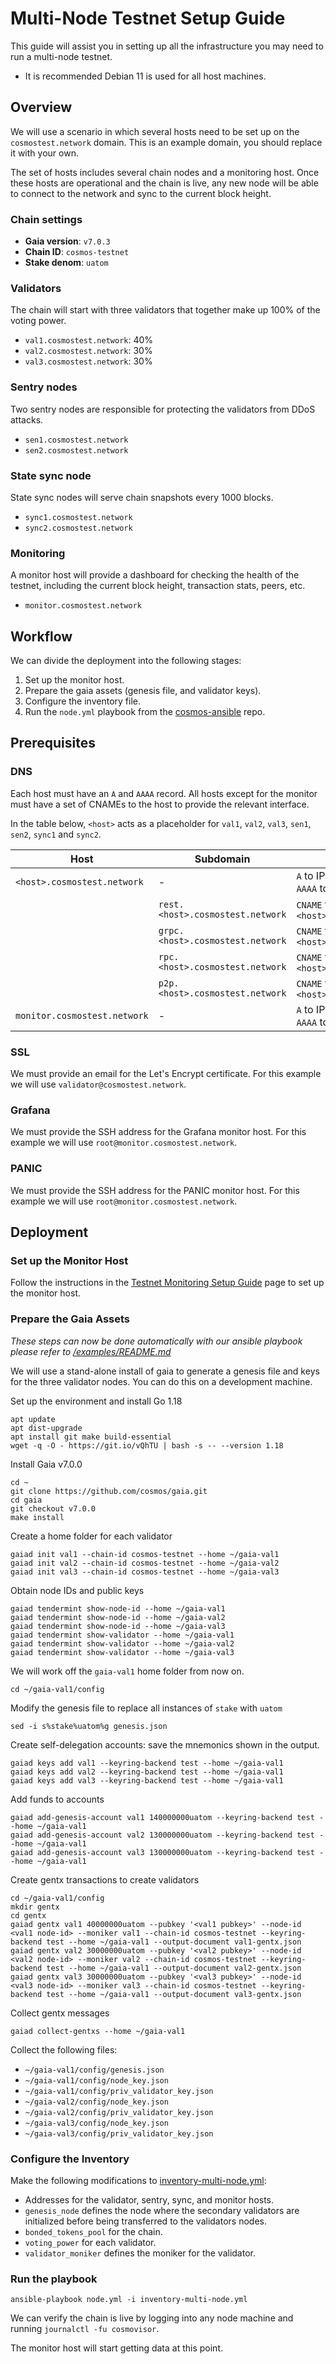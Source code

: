 # Multi-Node Testnet Setup Guide

This guide will assist you in setting up all the infrastructure you may need to run a multi-node testnet.

- It is recommended Debian 11 is used for all host machines.

## Overview

We will use a scenario in which several hosts need to be set up on the `cosmostest.network` domain. This is an example domain, you should replace it with your own.

The set of hosts includes several chain nodes and a monitoring host. Once these hosts are operational and the chain is live, any new node will be able to connect to the network and sync to the current block height.

### Chain settings

* **Gaia version**: `v7.0.3`
* **Chain ID**: `cosmos-testnet`
* **Stake denom**: `uatom`

### Validators

The chain will start with three validators that together make up 100% of the voting power.
* `val1.cosmostest.network`: 40%
* `val2.cosmostest.network`: 30%
* `val3.cosmostest.network`: 30%

### Sentry nodes

Two sentry nodes are responsible for protecting the validators from DDoS attacks.
* `sen1.cosmostest.network`
* `sen2.cosmostest.network`

### State sync node

State sync nodes will serve chain snapshots every 1000 blocks.

* `sync1.cosmostest.network`
* `sync2.cosmostest.network`

### Monitoring

A monitor host will provide a dashboard for checking the health of the testnet, including the current block height, transaction stats, peers, etc.

* `monitor.cosmostest.network`

## Workflow

We can divide the deployment into the following stages: 

1. Set up the monitor host.
2. Prepare the gaia assets (genesis file, and validator keys).
3. Configure the inventory file.
4. Run the `node.yml` playbook from the [cosmos-ansible](https://github.com/hyphacoop/cosmos-ansible/) repo.

## Prerequisites

### DNS

Each host must have an `A` and `AAAA` record.
All hosts except for the monitor must have a set of CNAMEs to the host to provide the relevant interface.

In the table below, `<host>` acts as a placeholder for `val1`, `val2`, `val3`, `sen1`, `sen2`, `sync1` and `sync2`.
  

|  Host  | Subdomain  |  DNS records |
|------|-|-|
| `<host>.cosmostest.network`| - | `A` to IPv4 address <br> `AAAA` to IPv6 address
| | `rest.<host>.cosmostest.network` | `CNAME` to `<host>.cosmostest.network` |
| | `grpc.<host>.cosmostest.network` | `CNAME` to `<host>.cosmostest.network` |
| | `rpc.<host>.cosmostest.network` | `CNAME` to `<host>.cosmostest.network` |
| | `p2p.<host>.cosmostest.network` | `CNAME` to `<host>.cosmostest.network` |
| `monitor.cosmostest.network` | -  |  `A` to IPv4 address <br> `AAAA` to IPv6 address |


### SSL

We must provide an email for the Let's Encrypt certificate. For this example we will use `validator@cosmostest.network`.

### Grafana

We must provide the SSH address for the Grafana monitor host. For this example we will use `root@monitor.cosmostest.network`.

### PANIC

We must provide the SSH address for the PANIC monitor host. For this example we will use `root@monitor.cosmostest.network`.

## Deployment

### Set up the Monitor Host

Follow the instructions in the [Testnet Monitoring Setup Guide](/docs/Testnet-Monitoring-Setup.md) page to set up the monitor host.

### Prepare the Gaia Assets
*These steps can now be done automatically with our ansible playbook please refer to [/examples/README.md](/examples/README.md#start-a-three-node-testnet-from-scratch)*

We will use a stand-alone install of gaia to generate a genesis file and keys for the three validator nodes. You can do this on a development machine.

Set up the environment and install Go 1.18
```
apt update
apt dist-upgrade
apt install git make build-essential
wget -q -O - https://git.io/vQhTU | bash -s -- --version 1.18
```

Install Gaia v7.0.0
```
cd ~
git clone https://github.com/cosmos/gaia.git
cd gaia
git checkout v7.0.0
make install
```

Create a home folder for each validator
```
gaiad init val1 --chain-id cosmos-testnet --home ~/gaia-val1
gaiad init val2 --chain-id cosmos-testnet --home ~/gaia-val2
gaiad init val3 --chain-id cosmos-testnet --home ~/gaia-val3
```

Obtain node IDs and public keys
```
gaiad tendermint show-node-id --home ~/gaia-val1
gaiad tendermint show-node-id --home ~/gaia-val2
gaiad tendermint show-node-id --home ~/gaia-val3
gaiad tendermint show-validator --home ~/gaia-val1
gaiad tendermint show-validator --home ~/gaia-val2
gaiad tendermint show-validator --home ~/gaia-val3
```

We will work off the `gaia-val1` home folder from now on.
```
cd ~/gaia-val1/config
```

Modify the genesis file to replace all instances of `stake` with `uatom`
```
sed -i s%stake%uatom%g genesis.json
```

Create self-delegation accounts: save the mnemonics shown in the output.
```
gaiad keys add val1 --keyring-backend test --home ~/gaia-val1
gaiad keys add val2 --keyring-backend test --home ~/gaia-val1
gaiad keys add val3 --keyring-backend test --home ~/gaia-val1
```

Add funds to accounts
```
gaiad add-genesis-account val1 140000000uatom --keyring-backend test --home ~/gaia-val1
gaiad add-genesis-account val2 130000000uatom --keyring-backend test --home ~/gaia-val1
gaiad add-genesis-account val3 130000000uatom --keyring-backend test --home ~/gaia-val1
```

Create gentx transactions to create validators
```
cd ~/gaia-val1/config
mkdir gentx
cd gentx
gaiad gentx val1 40000000uatom --pubkey '<val1 pubkey>' --node-id <val1 node-id> --moniker val1 --chain-id cosmos-testnet --keyring-backend test --home ~/gaia-val1 --output-document val1-gentx.json
gaiad gentx val2 30000000uatom --pubkey '<val2 pubkey>' --node-id <val2 node-id> --moniker val2 --chain-id cosmos-testnet --keyring-backend test --home ~/gaia-val1 --output-document val2-gentx.json
gaiad gentx val3 30000000uatom --pubkey '<val3 pubkey>' --node-id <val3 node-id> --moniker val3 --chain-id cosmos-testnet --keyring-backend test --home ~/gaia-val1 --output-document val3-gentx.json

```

Collect gentx messages
``` 
gaiad collect-gentxs --home ~/gaia-val1
```

Collect the following files:
- `~/gaia-val1/config/genesis.json`
- `~/gaia-val1/config/node_key.json`
- `~/gaia-val1/config/priv_validator_key.json`
- `~/gaia-val2/config/node_key.json`
- `~/gaia-val2/config/priv_validator_key.json`
- `~/gaia-val3/config/node_key.json`
- `~/gaia-val3/config/priv_validator_key.json`


### Configure the Inventory

Make the following modifications to [inventory-multi-node.yml](/examples/inventory-multi-node.yml):
- Addresses for the validator, sentry, sync, and monitor hosts.
- `genesis_node` defines the node where the secondary validators are initialized before being transferred to the validators nodes.
- `bonded_tokens_pool` for the chain.
- `voting_power` for each validator.
- `validator_moniker` defines the moniker for the validator.

### Run the playbook 

```
ansible-playbook node.yml -i inventory-multi-node.yml
```

We can verify the chain is live by logging into any node machine and running `journalctl -fu cosmovisor`.

The monitor host will start getting data at this point.